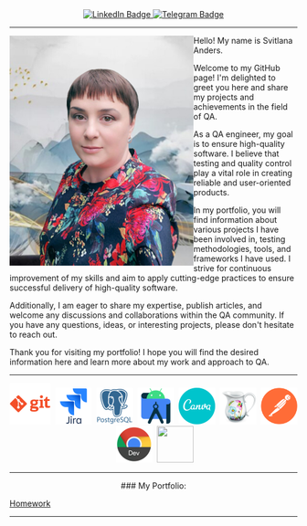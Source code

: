 <div id="badges" align="center">
  <a href="https://github.com/Svitlana-Anders">
    <img src="https://img.shields.io/badge/LinkedIn-blue?style=for-the-badge&logo=linkedin&logoColor=white" alt="LinkedIn Badge"/>
  </a>
  <a href="https://t.me/sorvena">
    <img src="https://img.shields.io/badge/Telegram-blue?style=for-the-badge&logo=telegram&logoColor=white" alt="Telegram Badge"/>
  </a>
</div>

---
<!DOCTYPE html>
<html>
<p><img src="https://github.com/Svitlana-Anders/ProfileSettings/blob/e52159d6e55ad4d155d1f1bbf66c8c1e73a28bc1/photo_2023-05-13_16-07-07.jpg" width="322" height="403" align="left">
Hello! 
My name is Svitlana Anders.

Welcome to my GitHub page! I'm delighted to greet you here and share my projects and achievements in the field of QA.

As a QA engineer, my goal is to ensure high-quality software. I believe that testing and quality control play a vital role in creating reliable and user-oriented products.

In my portfolio, you will find information about various projects I have been involved in, testing methodologies, tools, and frameworks I have used. I strive for continuous improvement of my skills and aim to apply cutting-edge practices to ensure successful delivery of high-quality software.

Additionally, I am eager to share my expertise, publish articles, and welcome any discussions and collaborations within the QA community. If you have any questions, ideas, or interesting projects, please don't hesitate to reach out.

Thank you for visiting my portfolio! I hope you will find the desired information here and learn more about my work and approach to QA.
</p>
</html>

---
<div align="center">
  <img src="https://github.com/devicons/devicon/blob/master/icons/git/git-plain-wordmark.svg" title="Git" alt="Git" width="72" height="72"/>&nbsp;
  <img src="https://github.com/devicons/devicon/blob/master/icons/jira/jira-original-wordmark.svg" title="jira" alt="jira" width="64" height="64"/>&nbsp;
  <img src="https://github.com/devicons/devicon/blob/master/icons/postgresql/postgresql-plain-wordmark.svg" title="postgresql" alt="postgresql" width="64" height="64"/>&nbsp;
  <img src="https://github.com/devicons/devicon/blob/master/icons/androidstudio/androidstudio-original.svg" title="androidstudio" alt="androidstudio" width="64" height="64"/>&nbsp;
  <img src="https://github.com/devicons/devicon/blob/master/icons/canva/canva-original.svg"  title="canva" alt="canva" width="64" height="64"/>&nbsp;
  <img src="https://github.com/NadiDU/NadiDU/raw/main/Charles_proxy.png?raw=true" title="Charles_proxy" alt="Charles_proxy" width="64" height="64" style="max-width: 100%;"/>&nbsp;
  <img src="https://github.com/NadiDU/NadiDU/raw/main/Postman.png?raw=true" alt="Postman" width="64" height="64" style="max-width: 100%;"/>&nbsp;
  <img src="https://github.com/NadiDU/NadiDU/raw/main/chrome_dev_browser.png?raw=true" title="Chrome-DevTools" alt="Chrome-DevTools" width="64" height="64" style="max-width: 100%;"/>&nbsp;
  <img src="https://static-00.iconduck.com/assets.00/json-icon-256x256-rgesqx9r.png?raw=true" width="64" height="64" style="max-width: 100%;"/>&nbsp;
</div>

---

<div align="center">
### My Portfolio:
</div>

  [Homework](https://github.com/Svitlana-Anders/Homework/blob/a1b0c49837c03c0cf4f00d5753eda3e31172b6c1/Homeworks.md)

---

<div id="badges" align="center">
<img src="https://komarev.com/ghpvc/?username=Svitlana-Anders&style=flat-square&color=blue" alt=""/>
</div>









